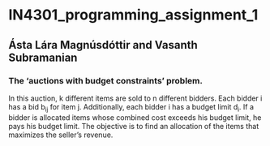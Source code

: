 # IN4301_programming_assignment_1

## Ásta Lára Magnúsdóttir and Vasanth Subramanian

### The ‘auctions with budget constraints’ problem. 
In this auction, k different items are sold to n different bidders. Each bidder i has a bid b<sub>ij</sub> for item j. Additionally, each bidder i has a budget limit d<sub>i</sub>. If a bidder is allocated items whose combined cost exceeds his budget limit, he pays his budget limit. 
The objective is to find an allocation of the items that maximizes the seller’s revenue.
